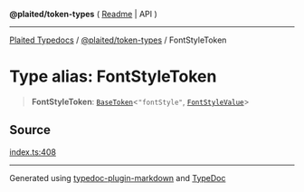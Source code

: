 **@plaited/token-types** ( [Readme](../README.md) \| API )

***

[Plaited Typedocs](../../../modules.md) / [@plaited/token-types](../modules.md) / FontStyleToken

# Type alias: FontStyleToken

> **FontStyleToken**: [`BaseToken`](BaseToken.md)\<`"fontStyle"`, [`FontStyleValue`](FontStyleValue.md)\>

## Source

[index.ts:408](https://github.com/plaited/plaited/blob/317e868/libs/token-types/src/index.ts#L408)

***

Generated using [typedoc-plugin-markdown](https://www.npmjs.com/package/typedoc-plugin-markdown) and [TypeDoc](https://typedoc.org/)
